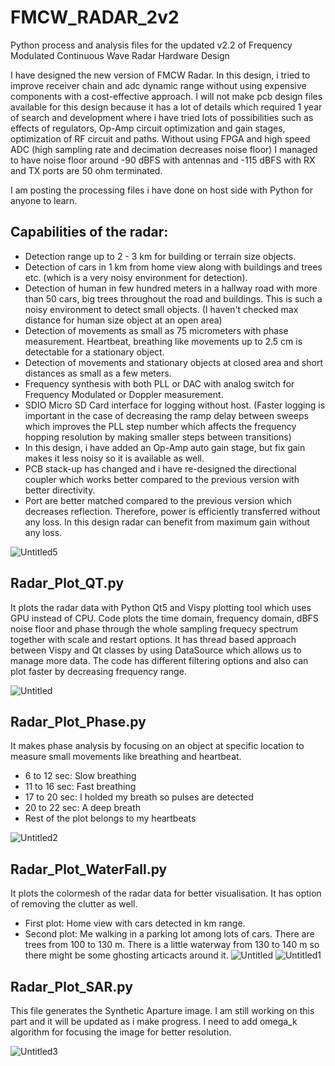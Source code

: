 # FMCW_RADAR_2v2
Python process and analysis files for the updated v2.2 of Frequency Modulated Continuous Wave Radar Hardware Design

I have designed the new version of FMCW Radar. In this design, i tried to improve receiver chain and adc dynamic range without using expensive components with a cost-effective approach. I will not make pcb design files available for this design because it has a lot of details which required 1 year of search and development where i have tried lots of possibilities such as effects of regulators, Op-Amp circuit optimization and gain stages, optimization of RF circuit and paths.
Without using FPGA and high speed ADC (high sampling rate and decimation decreases noise floor)
I managed to have noise floor around -90 dBFS with antennas and -115 dBFS with RX and TX ports are 50 ohm terminated.

I am posting the processing files i have done on host side with Python for anyone to learn.

## Capabilities of the radar:
 * Detection range up to 2 - 3 km for building or terrain size objects.
 * Detection of cars in 1 km from home view along with buildings and trees etc. (which is a very noisy environment for detection).
 * Detection of human in few hundred meters in a hallway road with more than 50 cars, big trees throughout the road and buildings. This is such a noisy environment to detect small objects. (I haven't checked max distance for human size object at an open area)
 * Detection of movements as small as 75 micrometers with phase measurement. Heartbeat, breathing like movements up to 2.5 cm is detectable for a stationary object.
 * Detection of movements and stationary objects at closed area and short distances as small as a few meters.
 * Frequency synthesis with both PLL or DAC with analog switch for Frequency Modulated or Doppler measurement.
 * SDIO Micro SD Card interface for logging without host. (Faster logging is important in the case of decreasing the ramp delay between sweeps which improves the PLL step number which affects the frequency hopping resolution by making smaller steps between transitions)
 * In this design, i have added an Op-Amp auto gain stage, but fix gain makes it less noisy so it is available as well.
 * PCB stack-up has changed and i have re-designed the directional coupler which works better compared to the previous version with better directivity.
 * Port are better matched compared to the previous version which decreases reflection. Therefore, power is efficiently transferred without any loss. In this design radar can benefit from maximum gain without any loss.

![Untitled5](https://github.com/ckflight/FMCW_RADAR_2/assets/61315249/5fa3c864-8e84-449e-b6a0-8482ac3ec935)
   
## Radar_Plot_QT.py
It plots the radar data with Python Qt5 and Vispy plotting tool which uses GPU instead of CPU. Code plots the time domain, frequency domain, dBFS noise floor and phase through the whole sampling frequecy spectrum together with scale and restart options. It has thread based approach between Vispy and Qt classes by using DataSource which allows us to manage more data. The code has different filtering options and also can plot faster by decreasing frequency range.

![Untitled](https://github.com/ckflight/FMCW_RADAR_2/assets/61315249/cec61433-47c9-48c4-b16d-7eb0aa7097c5)

## Radar_Plot_Phase.py 
It makes phase analysis by focusing on an object at specific location to measure small movements like breathing and heartbeat.
 * 6 to 12 sec: Slow breathing
 * 11 to 16 sec: Fast breathing
 * 17 to 20 sec: I holded my breath so pulses are detected
 * 20 to 22 sec: A deep breath
 * Rest of the plot belongs to my heartbeats

![Untitled2](https://github.com/ckflight/FMCW_RADAR_2v2/assets/61315249/c3ede918-5830-4b8d-8c96-310ad28ab3b0)

## Radar_Plot_WaterFall.py
It plots the colormesh of the radar data for better visualisation. It has option of removing the clutter as well.
 * First plot: Home view with cars detected in km range.
 * Second plot: Me walking in a parking lot among lots of cars. There are trees from 100 to 130 m. There is a little waterway from 130 to 140 m so there might be some ghosting articacts around it.
![Untitled](https://github.com/ckflight/FMCW_RADAR_2v2/assets/61315249/b51daa43-6c51-4719-9d20-c8e37f4b8ec3)
![Untitled1](https://github.com/ckflight/FMCW_RADAR_2v2/assets/61315249/33c41898-376a-49c4-84ee-9779a1b87801)

## Radar_Plot_SAR.py
This file generates the Synthetic Aparture image. I am still working on this part and it will be updated as i make progress.
I need to add omega_k algorithm for focusing the image for better resolution.

![Untitled3](https://github.com/ckflight/FMCW_RADAR_2v2/assets/61315249/0eee0846-5074-4150-987e-e8686c60e892)
